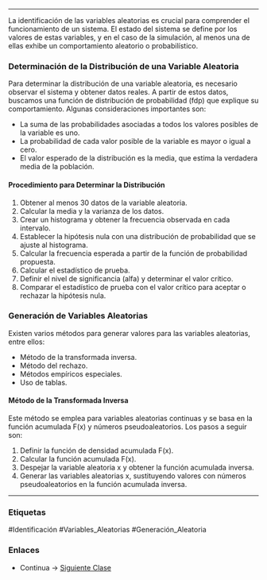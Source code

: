 

---

La identificación de las variables aleatorias es crucial para comprender el funcionamiento de un sistema. El estado del sistema se define por los valores de estas variables, y en el caso de la simulación, al menos una de ellas exhibe un comportamiento aleatorio o probabilístico.

### Determinación de la Distribución de una Variable Aleatoria

Para determinar la distribución de una variable aleatoria, es necesario observar el sistema y obtener datos reales. A partir de estos datos, buscamos una función de distribución de probabilidad (fdp) que explique su comportamiento. Algunas consideraciones importantes son:

- La suma de las probabilidades asociadas a todos los valores posibles de la variable es uno.
- La probabilidad de cada valor posible de la variable es mayor o igual a cero.
- El valor esperado de la distribución es la media, que estima la verdadera media de la población.

#### Procedimiento para Determinar la Distribución

1. Obtener al menos 30 datos de la variable aleatoria.
2. Calcular la media y la varianza de los datos.
3. Crear un histograma y obtener la frecuencia observada en cada intervalo.
4. Establecer la hipótesis nula con una distribución de probabilidad que se ajuste al histograma.
5. Calcular la frecuencia esperada a partir de la función de probabilidad propuesta.
6. Calcular el estadístico de prueba.
7. Definir el nivel de significancia (alfa) y determinar el valor crítico.
8. Comparar el estadístico de prueba con el valor crítico para aceptar o rechazar la hipótesis nula.

### Generación de Variables Aleatorias

Existen varios métodos para generar valores para las variables aleatorias, entre ellos:

- Método de la transformada inversa.
- Método del rechazo.
- Métodos empíricos especiales.
- Uso de tablas.

#### Método de la Transformada Inversa

Este método se emplea para variables aleatorias continuas y se basa en la función acumulada F(x) y números pseudoaleatorios. Los pasos a seguir son:

1. Definir la función de densidad acumulada F(x).
2. Calcular la función acumulada F(x).
3. Despejar la variable aleatoria x y obtener la función acumulada inversa.
4. Generar las variables aleatorias x, sustituyendo valores con números pseudoaleatorios en la función acumulada inversa.

---

### Etiquetas

#Identificación #Variables_Aleatorias #Generación_Aleatoria
### Enlaces
- Continua -> [Siguiente Clase](enlace_a_siguiente_clase.md)
